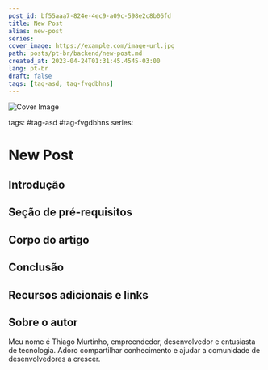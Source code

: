 ```yaml
---
post_id: bf55aaa7-824e-4ec9-a09c-598e2c8b06fd
title: New Post
alias: new-post
series: 
cover_image: https://example.com/image-url.jpg
path: posts/pt-br/backend/new-post.md
created_at: 2023-04-24T01:31:45.4545-03:00
lang: pt-br
draft: false
tags: [tag-asd, tag-fvgdbhns]
---
```



![Cover Image](https://example.com/image-url.jpg)

tags: #tag-asd #tag-fvgdbhns
series: 

# New Post

## Introdução  

 
## Seção de pré-requisitos  

 
## Corpo do artigo  

 
## Conclusão  

 
## Recursos adicionais e links  

 
## Sobre o autor
Meu nome é Thiago Murtinho, empreendedor, desenvolvedor e entusiasta de tecnologia. Adoro compartilhar conhecimento e ajudar a comunidade de desenvolvedores a crescer.



